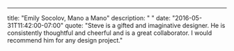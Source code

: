---
  title: "Emily Socolov, Mano a Mano"
  description: " "
  date: "2016-05-31T11:42:00-07:00"
  quote: "Steve is a gifted and imaginative designer. He is consistently thoughtful and cheerful and is a great collaborator. I would recommend him for any design project."
